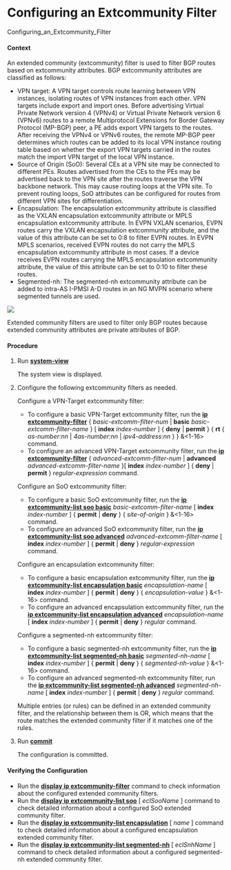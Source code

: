 Configuring an Extcommunity Filter
==================================

Configuring_an_Extcommunity_Filter

#### Context

An extended community (extcommunity) filter is used to filter BGP routes based on extcommunity attributes. BGP extcommunity attributes are classified as follows:

* VPN target: A VPN target controls route learning between VPN instances, isolating routes of VPN instances from each other. VPN targets include export and import ones. Before advertising Virtual Private Network version 4 (VPNv4) or Virtual Private Network version 6 (VPNv6) routes to a remote Multiprotocol Extensions for Border Gateway Protocol (MP-BGP) peer, a PE adds export VPN targets to the routes. After receiving the VPNv4 or VPNv6 routes, the remote MP-BGP peer determines which routes can be added to its local VPN instance routing table based on whether the export VPN targets carried in the routes match the import VPN target of the local VPN instance.
* Source of Origin (SoO): Several CEs at a VPN site may be connected to different PEs. Routes advertised from the CEs to the PEs may be advertised back to the VPN site after the routes traverse the VPN backbone network. This may cause routing loops at the VPN site. To prevent routing loops, SoO attributes can be configured for routes from different VPN sites for differentiation.
* Encapsulation: The encapsulation extcommunity attribute is classified as the VXLAN encapsulation extcommunity attribute or MPLS encapsulation extcommunity attribute. In EVPN VXLAN scenarios, EVPN routes carry the VXLAN encapsulation extcommunity attribute, and the value of this attribute can be set to 0:8 to filter EVPN routes. In EVPN MPLS scenarios, received EVPN routes do not carry the MPLS encapsulation extcommunity attribute in most cases. If a device receives EVPN routes carrying the MPLS encapsulation extcommunity attribute, the value of this attribute can be set to 0:10 to filter these routes.
* Segmented-nh: The segmented-nh extcommunity attribute can be added to intra-AS I-PMSI A-D routes in an NG MVPN scenario where segmented tunnels are used.

![](../../../../public_sys-resources/note_3.0-en-us.png) 

Extended community filters are used to filter only BGP routes because extended community attributes are private attributes of BGP.



#### Procedure

1. Run [**system-view**](cmdqueryname=system-view)
   
   
   
   The system view is displayed.
2. Configure the following extcommunity filters as needed.
   
   
   
   Configure a VPN-Target extcommunity filter:
   
   * To configure a basic VPN-Target extcommunity filter, run the [**ip extcommunity-filter**](cmdqueryname=ip+extcommunity-filter) { *basic-extcomm-filter-num* | **basic** *basic-extcomm-filter-name* } [ **index** *index-number* ] { **deny** | **permit** } { **rt** { *as-number:nn* | *4as-number:nn* | *ipv4-address*:*nn* } } &<1-16> command.
   * To configure an advanced VPN-Target extcommunity filter, run the [**ip extcommunity-filter**](cmdqueryname=ip+extcommunity-filter) { *advanced-extcomm-filter-num* | **advanced** *advanced-extcomm-filter-name* }[ **index** *index-number* ] { **deny** | **permit** } *regular-expression* command.
   
   
   
   Configure an SoO extcommunity filter:
   
   * To configure a basic SoO extcommunity filter, run the [**ip extcommunity-list soo basic**](cmdqueryname=ip+extcommunity-list+soo+basic) *basic-extcomm-filter-name* [ **index** *index-number* ] { **permit** | **deny** } { *site-of-origin* } &<1-16> command.
   * To configure an advanced SoO extcommunity filter, run the [**ip extcommunity-list soo advanced**](cmdqueryname=ip+extcommunity-list+soo+advanced) *advanced-extcomm-filter-name* [ **index** *index-number* ] { **permit** | **deny** } *regular-expression* command.
   
   
   
   Configure an encapsulation extcommunity filter:
   
   * To configure a basic encapsulation extcommunity filter, run the [**ip extcommunity-list encapsulation basic**](cmdqueryname=ip+extcommunity-list+encapsulation+basic) *encapsulation-name* [ **index** *index-number* ] { **permit** | **deny** } { *encapsulation-value* } &<1-16> command.
   * To configure an advanced encapsulation extcommunity filter, run the [**ip extcommunity-list encapsulation advanced**](cmdqueryname=ip+extcommunity-list+encapsulation+advanced) *encapsulation-name* [ **index** *index-number* ] { **permit** | **deny** } *regular* command.
   
   
   
   Configure a segmented-nh extcommunity filter:
   
   * To configure a basic segmented-nh extcommunity filter, run the [**ip extcommunity-list segmented-nh basic**](cmdqueryname=ip+extcommunity-list+segmented-nh+basic) *segmented-nh-name* [ **index** *index-number* ] { **permit** | **deny** } { *segmented-nh-value* } &<1-16> command.
   * To configure an advanced segmented-nh extcommunity filter, run the [**ip extcommunity-list segmented-nh advanced**](cmdqueryname=ip+extcommunity-list+segmented-nh+advanced) *segmented-nh-name* [ **index** *index-number* ] { **permit** | **deny** } *regular* command.
   
   
   
   Multiple entries (or rules) can be defined in an extended community filter, and the relationship between them is OR, which means that the route matches the extended community filter if it matches one of the rules.
3. Run [**commit**](cmdqueryname=commit)
   
   
   
   The configuration is committed.

#### Verifying the Configuration

* Run the [**display ip extcommunity-filter**](cmdqueryname=display+ip+extcommunity-filter) command to check information about the configured extended community filters.
* Run the [**display ip extcommunity-list soo**](cmdqueryname=display+ip+extcommunity-list+soo) [ *eclSooName* ] command to check detailed information about a configured SoO extended community filter.
* Run the [**display ip extcommunity-list encapsulation**](cmdqueryname=display+ip+extcommunity-list+encapsulation) [ *name* ] command to check detailed information about a configured encapsulation extended community filter.
* Run the [**display ip extcommunity-list segmented-nh**](cmdqueryname=display+ip+extcommunity-list+segmented-nh) [ *eclSnhName* ] command to check detailed information about a configured segmented-nh extended community filter.